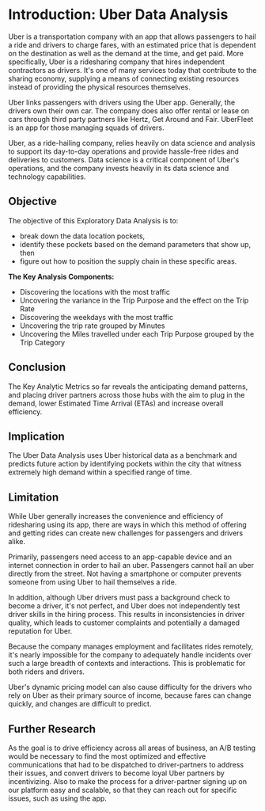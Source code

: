 # Introduction: Uber Data Analysis
Uber is a transportation company with an app that allows passengers to hail a ride and drivers to charge fares, with an estimated price that is dependent on the destination as well as the demand at the time, and get paid. More specifically, Uber is a ridesharing company that hires independent contractors as drivers. It's one of many services today that contribute to the sharing economy, supplying a means of connecting existing resources instead of providing the physical resources themselves.

Uber links passengers with drivers using the Uber app. Generally, the drivers own their own car. The company does also offer rental or lease on cars through third party partners like Hertz, Get Around and Fair. UberFleet is an app for those managing squads of drivers.

Uber, as a ride-hailing company, relies heavily on data science and analysis to support its day-to-day operations and provide hassle-free rides and deliveries to customers. Data science is a critical component of Uber's operations, and the company invests heavily in its data science and technology capabilities.

## Objective
The objective of this Exploratory Data Analysis is to:
- break down the data location pockets,
- identify these pockets based on the demand parameters that show up, then
- figure out how to position the supply chain in these specific areas.

**The Key Analysis Components:**
- Discovering the locations with the most traffic
- Uncovering the variance in the Trip Purpose and the effect on the Trip Rate
- Discovering the weekdays with the most traffic
- Uncovering the trip rate grouped by Minutes
- Uncovering the Miles travelled under each Trip Purpose grouped by the Trip Category

## Conclusion
The Key Analytic Metrics so far reveals the anticipating demand patterns, and placing driver partners across those hubs with the aim to plug in the demand, lower Estimated Time Arrival (ETAs) and increase overall efficiency.

## Implication
The Uber Data Analysis uses Uber historical data as a benchmark and predicts future action by identifying pockets within the city that witness extremely high demand within a specified range of time.

## Limitation
While Uber generally increases the convenience and efficiency of ridesharing using its app, there are ways in which this method of offering and getting rides can create new challenges for passengers and drivers alike.

Primarily, passengers need access to an app-capable device and an internet connection in order to hail an uber. Passengers cannot hail an uber directly from the street. Not having a smartphone or computer prevents someone from using Uber to hail themselves a ride.

In addition, although Uber drivers must pass a background check to become a driver, it's not perfect, and Uber does not independently test driver skills in the hiring process. This results in inconsistencies in driver quality, which leads to customer complaints and potentially a damaged reputation for Uber.

Because the company manages employment and facilitates rides remotely, it's nearly impossible for the company to adequately handle incidents over such a large breadth of contexts and interactions. This is problematic for both riders and drivers.

Uber's dynamic pricing model can also cause difficulty for the drivers who rely on Uber as their primary source of income, because fares can change quickly, and changes are difficult to predict.

## Further Research
As the goal is to drive efficiency across all areas of business, an A/B testing would be necessary to find the most optimized and effective communications that had to be dispatched to driver-partners to address their issues, and convert drivers to become loyal Uber partners by incentivizing. Also to make the process for a driver-partner signing up on our platform easy and scalable, so that they can reach out for specific issues, such as using the app.
